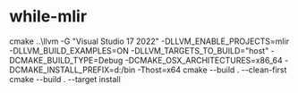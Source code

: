 # while-mlir

cmake ..\llvm -G "Visual Studio 17 2022" -DLLVM_ENABLE_PROJECTS=mlir -DLLVM_BUILD_EXAMPLES=ON -DLLVM_TARGETS_TO_BUILD="host" -DCMAKE_BUILD_TYPE=Debug  -DCMAKE_OSX_ARCHITECTURES=x86_64 -DCMAKE_INSTALL_PREFIX=d:/bin  -Thost=x64 
cmake --build . --clean-first
 cmake --build . --target install